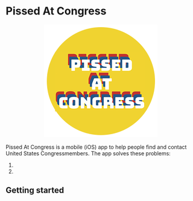 # Pissed At Congress

<p align="center">
  <img src="assets/readmelogo.png" />
</p>

Pissed At Congress is a mobile (iOS) app to help people find and contact United States Congressmembers. The app solves these problems:

1.
2.

## Getting started